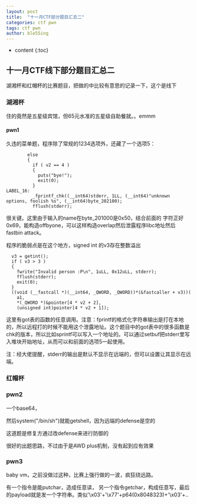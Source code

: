 ```yaml
---
layout: post
title:  "十一月CTF部分题目汇总二"
categories: ctf pwn
tags: ctf pwn
author: ble55ing
---
```


* content
{:toc}
## 十一月CTF线下部分题目汇总二

湖湘杯和红帽杯的比赛题目，把做的中比较有意思的记录一下，这个是线下

### 湖湘杯

住的竟然是五星级宾馆，但65元水准的五星级自助餐就。。emmm

#### pwn1 

久违的菜单题，程序除了常规的1234选项外，还藏了一个选项5：

```
        else
        {
          if ( v2 == 4 )
          {
            puts("bye!");
            exit(0);
          }
LABEL_16:
          _fprintf_chk((__int64)stderr, 1LL, (__int64)"unknown options, foolish %s", (__int64)byte_202100);
          fflush(stderr);
```

很关键。这里由于输入的name在byte_201000是0x50，结合前面的 字符正好0x69，能构造offbyone，可以这样构造overlap然后泄露程序libc地址然后fastbin attack。

程序的脆弱点是在这个地方，signed int 的v3存在整数溢出

```
  v3 = getint();
  if ( v3 > 3 )
  {
    fwrite("Invalid person :P\n", 1uLL, 0x12uLL, stderr);
    fflush(stderr);
    exit(0);
  }
  ((void (__fastcall *)(__int64, _QWORD, _QWORD))*(&fastcaller + v3))(
    a1,
    *(_QWORD *)&pointer[4 * v2 + 2],
    (unsigned int)pointer[4 * v2 + 1]);
```

这里有got表的函数的任意调用。注意：fprintf的格式化字符串输出是打在本地的，所以远程打的时候不能用这个泄露地址。这个题目中的got表中的很多函数是chk的版本，所以比如sprintf可以写入一个地址的。可以通过setbuf把stderr里写入堆块开始地址，从而可以和前面的选项5一起使用。

注：经大佬提醒，stderr的输出是默认不显示在远端的，但可以设置让其显示在远端。

### 红帽杯

### pwn2

一个base64，

然后system("/bin/sh")就能getshell，因为远端的defense是空的

这道题是修复方通过改defense来进行防御的

很好的出题思路，不过由于是AWD plus机制，没有起到应有效果

### pwn3

baby vm，之前没做过这种，比赛上强行做的一波，疯狂绕远路。

有一个指令是能putchar，造成任意读， 另一个指令getchar，构成任意写，最后的payload就是发一个字符串。类似'\x03'+'\x77'+p64(0x8048323)+'\x03'+..
